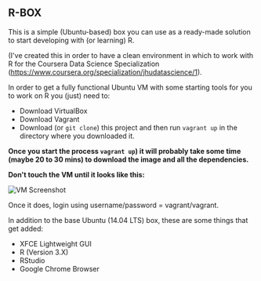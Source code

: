 ## R-BOX

This is a simple (Ubuntu-based) box you can use as a ready-made solution to start developing with (or learning) R.

(I've created this in order to have a clean environment in which to work with R for the Coursera Data Science Specialization (https://www.coursera.org/specialization/jhudatascience/1).

In order to get a fully functional Ubuntu VM with some starting tools for you to work on R you (just) need to:

 - Download VirtualBox
 - Download Vagrant
 - Download (or `git clone`) this project and then run `vagrant up` in the directory where you downloaded it. 
 
**Once you start the process `vagrant up`) it will probably take some time (maybe 20 to 30 mins) to download the image and all the dependencies.**

**Don't touch the VM until it looks like this:**

![VM Screenshot](http://i.imgur.com/LlYg51u.png)


Once it does, login using username/password = vagrant/vagrant.

In addition to the base Ubuntu (14.04 LTS) box, these are some things that get added:

- XFCE Lightweight GUI
- R (Version 3.X)
- RStudio
- Google Chrome Browser
